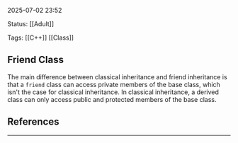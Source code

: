 2025-07-02 23:52

Status: [[Adult]]

Tags: [[C++]] [[Class]]

## Friend Class

The main difference between classical inheritance and friend inheritance is that a `friend` class can access private members of the base class, which isn't the case for classical inheritance. In classical inheritance, a derived class can only access public and protected members of the base class.

## References




---

